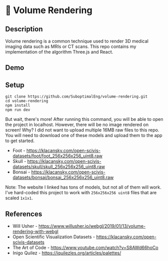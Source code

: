 # 🌊 Volume Rendering

## Description

Volume rendering is a common technique used to render 3D medical imaging data such as MRIs or CT scans. This repo contains my implementation of the algorithm Three.js and React.

## Demo

## Setup

```
git clone https://github.com/SuboptimalEng/volume-rendering.git
cd volume-rendering
npm install
npm run dev
```

But wait, there's more! After running this command, you will be able to open the project in localhost. However, there will be no image rendered on screen! Why? I did not want to upload multiple 16MB raw files to this repo. You will need to download one of these models and upload them to the app to get started.

- Foot - https://klacansky.com/open-scivis-datasets/foot/foot_256x256x256_uint8.raw
- Skull - https://klacansky.com/open-scivis-datasets/skull/skull_256x256x256_uint8.raw
- Bonsai - https://klacansky.com/open-scivis-datasets/bonsai/bonsai_256x256x256_uint8.raw

Note: The website I linked has tons of models, but not all of them will work. I've hard-coded this project to work with `256x256x256 uint8` files that are scaled `1x1x1`.

## References

- Will Usher - https://www.willusher.io/webgl/2019/01/13/volume-rendering-with-webgl
- Open Scientific Visualization Datasets - https://klacansky.com/open-scivis-datasets
- The Art of Code - https://www.youtube.com/watch?v=S8AWd66hoCo
- Inigo Quilez - https://iquilezles.org/articles/palettes/
